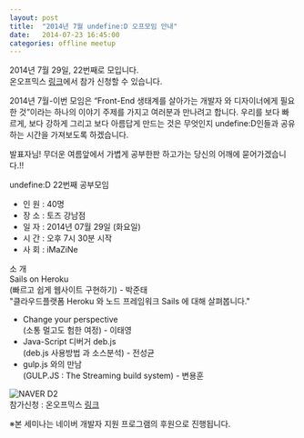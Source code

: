 ```yaml
---
layout: post
title:  "2014년 7월 undefine:D 오프모임 안내"
date:   2014-07-23 16:45:00
categories: offline meetup
---
```


2014년 7월 29일, 22번째로 모입니다.  
온오프믹스 [링크](http://onoffmix.com/event/31122)에서 참가 신청할 수 있습니다.

2014년 7월-이번 모임은 “Front-End 생태계를 살아가는 개발자 와 디자이너에게 필요한 것”이라는 하나의 이야기 주제를 가지고 여러분과 만나려고 합니다. 
우리를 보다 빠르게, 보다 강하게 그리고 보다 아름답게 만드는 것은 무엇인지 undefine:D인들과 공유하는 시간을 가져보도록 하겠습니다.
 
발표자님! 무더운 여름앞에서 가볍게 공부한판 하고가는 당신의 어깨에 묻어가겠습니다.!!

undefine:D 22번째 공부모임  
- 인 원 : 40명  
- 장 소 : 토즈 강남점  
- 일 자 : 2014년 07월 29일 (화요일)  
- 시 간 : 오후 7시 30분 시작  
- 사 회 : iMaZiNe  
 
소 개  
 Sails on Heroku  
  (빠르고 쉽게 웹사이트 구현하기) - 박준태  
  "클라우드플랫폼 Heroku 와 노드 프레임워크 Sails 에 대해 살펴봅니다."  
- Change your perspective  
  (소통 멀고도 험한 여정) - 이태영  
- Java-Script 디버거 deb.js  
  (deb.js 사용방법 과 소스분석) - 전성균  
- gulp.js 와의 만남  
  (GULP.JS : The Streaming build system) - 변용훈  

![NAVER D2](http://cfile1.onoffmix.com/attach/aslOuJyMFw5PZfieVvFObF4paVHixaZ0)  
참가신청 : 온오프믹스 [링크](http://onoffmix.com/event/31122)

※본 세미나는 네이버 개발자 지원 프로그램의 후원으로 진행됩니다.
